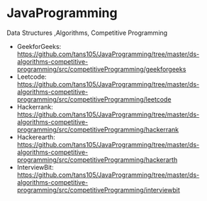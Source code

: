 # JavaProgramming
Data Structures ,Algorithms, Competitive Programming

- GeekforGeeks: https://github.com/tans105/JavaProgramming/tree/master/ds-algorithms-competitive-programming/src/competitiveProgramming/geekforgeeks
- Leetcode: https://github.com/tans105/JavaProgramming/tree/master/ds-algorithms-competitive-programming/src/competitiveProgramming/leetcode
- Hackerrank: https://github.com/tans105/JavaProgramming/tree/master/ds-algorithms-competitive-programming/src/competitiveProgramming/hackerrank
- Hackerearth: https://github.com/tans105/JavaProgramming/tree/master/ds-algorithms-competitive-programming/src/competitiveProgramming/hackerarth
- InterviewBit: https://github.com/tans105/JavaProgramming/tree/master/ds-algorithms-competitive-programming/src/competitiveProgramming/interviewbit
